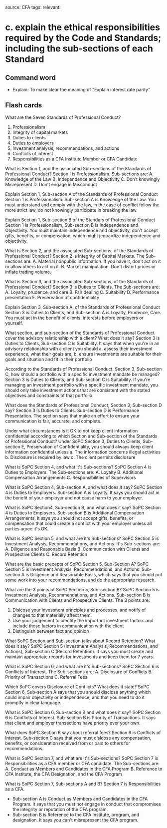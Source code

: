 source: CFA
tags: 
relevant: 

# c. explain the ethical responsibilities required by the Code and Standards; including the sub-sections of each Standard

## Command word

- Explain: To make clear the meaning of "Explain interest rate parity"

## Flash cards

What are the Seven Standards of Professional Conduct?
1. Professionalism
2. Integrity of capital markets
3. Duties to clients
4. Duties to employers
5. Investment analysis, recommendations, and actions
6. Conflicts of interest
7. Responsibilities as a CFA Institute Member or CFA Candidate

What is Section 1, and the associated Sub-sections of the Standards of Professional Conduct?
Section I is Professionalism. Sub-sections are:
A. Knowledge of the Law
B. Independence and Objectivity
C. Don't knowingly Misrepresent
D. Don't engage in Misconduct

Explain Section 1, Sub-section A of the Standards of Professional Conduct
Section 1 is Professionalism. Sub-section A is Knowledge of the Law. You must understand and comply with the law, in the case of conflict follow the more strict law, do not knowingly participate in breaking the law.

Explain Section 1, Sub-section B of the Standars of Professional Conduct
Section 1 is Professionalism, Sub-section B is Independence and Objectivity. You must maintain independence and objectivity, don't accept gifts, benefits, or compensation, which might jeopardize independence and objectivity.

What is Section 2, and the associated Sub-sections, of the Standards of Professional Conduct?
Section 2 is Integrity of Capital Markets. The Sub-sections are:
A. Material nonpublic information. If you have it, don't act on it or allow others to act on it.
B. Market manipulation. Don't distort prices or inflate trading volume.

What is Section 3, and the associated Sub-sections, of the Standards of Professional Conduct?
Section 3 is Duties to Clients. The Sub-sections are:
A. Loyalty, prudence, and care
B. Fair dealing
C. Suitability
D. Performance presentation
E. Preservation of confidentiality

Explain Section 3, Sub-section A, of the Standards of Professional Conduct
Section 3 is Duties to Clients, and Sub-section A is Loyalty, Prudence, Care. You must act in the benefit of clients' interests before employers or yourself.

What section, and sub-section of the Standards of Professional Conduct cover the advisory relationship with a client? What does it say?
Section 3 is Duties to Clients, Sub-section C is Suitability. It says that when you're in an advisory relationship with a client you should 
a. assess their investment experience, what their goals are, 
b. ensure investments are suitable for their goals and situation and fit in their portfolio

According to the Standards of Professional Conduct, Section 3, Sub-section C, how should a portfolio with a specific investment mandate be managed?
Section 3 is Duties to Clients, and Sub-section C is Suitability. If you're managing an investment portfolio with a specific investment mandate, you should only take investment actions that are consistent with the stated objectives and constraints of that portfolio.

What does the Standards of Professional Conduct, Section 3, Sub-section D say?
Section 3 is Duties to Clients. Sub-section D is Performance Presentation. The section says that make an effort to ensure your communication is fair, accurate, and complete.

Under what circumstances is it OK to not keep client information confidential according to which Section and Sub-section of the Standards of Professional Conduct?
Under SoPC Section 3, Duties to Clients, Sub-section E, Preservation of Confidentiality, you should always keep client information confidential unless
a. The information concerns illegal activities
b. Disclosure is required by law
c. The client permits disclosure

What is SoPC Section 4, and what it's Sub-sections?
SoPC Section 4 is Duties to Employers. The Sub-sections are:
A. Loyalty
B. Additional Compensation Arrangements
C. Responsibilities of Supervisors

What is SoPC Section 4, Sub-section A, and what does it say?
SoPC Section 4 is Duties to Employers. Sub-section A is Loyalty. It says you should act in the benefit of your employer and not cause harm to your employer.

What is SoPC Section4, Sub-section B, and what does it say?
SoPC Section 4 is Duties to Employers. Sub-section B is Additional Compensation Arrangements. It says you should not accept gifts, benefits, or compensation that could create a conflict with your employer unless all parties agree it's OK.

What is SoPC Section 5, and what are it's Sub-sections?
SoPC Section 5 is Investment Analysis, Recommendations, and Actions. It's Sub-sections are:
A. Diligence and Reasonable Basis
B. Communication with Clients and Prospective Clients
C. Record Retention

What are the basic precepts of SoPC Section 5, Sub-Section A?
SoPC Section 5 is Investment Analysis, Recommendations, and Actions. Sub-section A is Diligence and Reasonable Basis, which says that you should put some work into your recommendations, and do the appropriate research.

What are the 3 points of SoPC Section 5, Sub-section B?
SoPC Section 5 is Investment Analysis, Recommendations, and Actions. Sub-section B is Communication with Clients and Prospective Clients. The 3 points are:
1. Dislcose your investment principles and processes, and notify of changes to that materially affect them.
2. Use your judgement to identify the important investment factors and include those factors in communication with the client
3. Distinguish between fact and opinion

What SoPC Section and Sub-section talks about Record Retention? What does it say?
SoPC Section 5 (Investment Analysis, Recommendations, and Actions), Sub-section C (Record Retention). It says you must create and maintain appropriate records for investments and keep them for 7 years.

What is SoPC Section 6, and what are it's Sub-sections?
SoPC Section 6 is Conflicts of Interest. The Sub-sections are:
A. Disclosure of Conflicts
B. Priority of Transactions
C. Referral Fees

Which SoPC covers Disclosure of Conflicts? What does it state?
SoPC Section 6, Sub-section A says that you should disclose anything which could impair objectivity or independence, and that you need to do it promptly in clear language.

What is SoPC Section 6, Sub-section B and what does it say?
SoPC Section 6 is Conflicts of Interest. Sub-section B is Priority of Transactions. It says that client and employer transactions have priority over your own.

What does SoPC Section 6 say about referral fees?
Section 6 is Conflicts of Interest. Sub-section C says that you must dislcose any compensation, benefits, or consideration received from or paid to others for recommendations.

What is SoPC Section 7, and what are it's Sub-sections?
SoPC Section 7 is Responsibilities as a CFA member or CFA candidate. The Sub-sections are:
A. Conduct as Members and Candidates in the CFA Program
B. Reference to CFA Institute, the CFA Designation, and the CFA Program

What is SoPC Section 7, Sub-sections A and B?
Section 7 is Responsibilities as a CFA. 
- Sub-section A is Conduct as Members and Candidates in the CFA Program. It says that you must not engage in conduct that compromises the integrity or reputation of the CFA program.
- Sub-section B is Reference to the CFA Institute, program, and designation. It says you can't misrepresent the CFA program.



